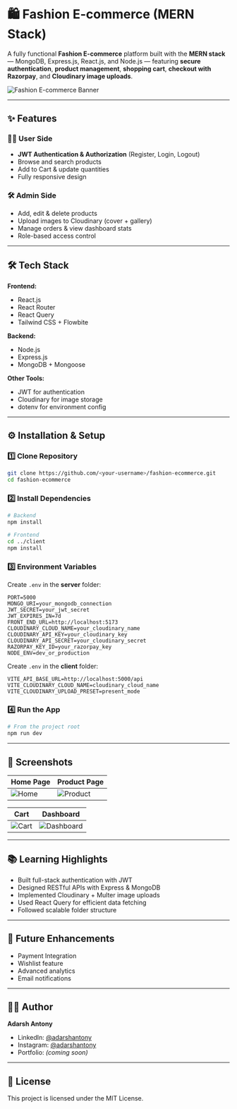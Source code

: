 # 🛍️ Fashion E-commerce (MERN Stack)

A fully functional **Fashion E-commerce** platform built with the **MERN stack** — MongoDB, Express.js, React.js, and Node.js — featuring **secure authentication**, **product management**, **shopping cart**, **checkout with Razorpay**, and **Cloudinary image uploads**.

![Fashion E-commerce Banner](./assets/home.png)

---

## ✨ Features

### 🧑‍💻 User Side
- **JWT Authentication & Authorization** (Register, Login, Logout)
- Browse and search products
- Add to Cart & update quantities
- Fully responsive design

### 🛠️ Admin Side
- Add, edit & delete products
- Upload images to Cloudinary (cover + gallery)
- Manage orders & view dashboard stats
- Role-based access control

---

## 🛠 Tech Stack

**Frontend:**
- React.js
- React Router
- React Query
- Tailwind CSS + Flowbite

**Backend:**
- Node.js
- Express.js
- MongoDB + Mongoose

**Other Tools:**
- JWT for authentication
- Cloudinary for image storage
- dotenv for environment config

---

## ⚙️ Installation & Setup

### 1️⃣ Clone Repository
```bash
git clone https://github.com/<your-username>/fashion-ecommerce.git
cd fashion-ecommerce
```

### 2️⃣ Install Dependencies
```bash
# Backend
npm install

# Frontend
cd ../client
npm install
```

### 3️⃣ Environment Variables
Create `.env` in the **server** folder:
```env
PORT=5000
MONGO_URI=your_mongodb_connection
JWT_SECRET=your_jwt_secret
JWT_EXPIRES_IN=7d
FRONT_END_URL=http://localhost:5173
CLOUDINARY_CLOUD_NAME=your_cloudinary_name
CLOUDINARY_API_KEY=your_cloudinary_key
CLOUDINARY_API_SECRET=your_cloudinary_secret
RAZORPAY_KEY_ID=your_razorpay_key
NODE_ENV=dev_or_production
```

Create `.env` in the **client** folder:
```env
VITE_API_BASE_URL=http://localhost:5000/api
VITE_CLOUDINARY_CLOUD_NAME=cloudinary_cloud_name
VITE_CLOUDINARY_UPLOAD_PRESET=present_mode
```

### 4️⃣ Run the App
```bash
# From the project root
npm run dev
```

---

## 📸 Screenshots

| Home Page | Product Page |
|-----------|--------------|
| ![Home](./assets/home.png) | ![Product](./assets/products.png) |

| Cart | Dashboard |
|------|-----------|
| ![Cart](./assets/cart.png) | ![Dashboard](./assets/dashboard.png) |

---

## 📚 Learning Highlights
- Built full-stack authentication with JWT
- Designed RESTful APIs with Express & MongoDB
- Implemented Cloudinary + Multer image uploads
- Used React Query for efficient data fetching
- Followed scalable folder structure

---

## 🚀 Future Enhancements
- Payment Integration
- Wishlist feature
- Advanced analytics
- Email notifications
---

## 👨‍💻 Author
**Adarsh Antony**
- LinkedIn: [@adarshantony](https://www.linkedin.com/in/adarshantony)
- Instagram: [@adarshantony](https://instagram.com/__._adarsh.____)
- Portfolio: *(coming soon)*

---

## 📜 License
This project is licensed under the MIT License.
